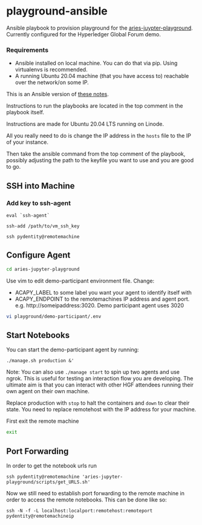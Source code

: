 # playground-ansible

Ansible playbook to provision playground for the [aries-juypter-playground](https://github.com/wip-abramson/aries-jupyter-playground). Currently configured for the Hyperledger Global Forum demo.

### Requirements

* Ansible installed on local machine. You can do that via pip. Using virtualenvs is recommended.
* A running Ubuntu 20.04 machine (that you have access to) reachable over the network/on some IP.

This is an Ansible version of [these notes](https://hackmd.io/@wip-abramson/BkD06KGq_). 

Instructions to run the playbooks are located in the top comment in the playbook itself. 

Instructions are made for Ubuntu 20.04 LTS running on Linode.

All you really need to do is change the IP address in the `hosts` file to the IP of your instance. 

Then take the ansible command from the top comment of the playbook, possibly adjusting the path to the keyfile you want to use and you are good to go. 

## SSH into Machine

### Add key to ssh-agent

```bash=
eval `ssh-agent`
```

```bash=
ssh-add /path/to/vm_ssh_key
```

```bash=
ssh pydentity@remotemachine
```

## Configure Agent


```bash
cd aries-jupyter-playground

```

Use vim to edit demo-participant environment file. Change:
* ACAPY_LABEL to some label you want your agent to identify itself with
* ACAPY_ENDPOINT to the remotemachines IP address and agent port. e.g. http://someipaddress:3020. Demo participant agent uses 3020

```bash
vi playground/demo-participant/.env
```

## Start Notebooks

You can start the demo-participant agent by running:

```
./manage.sh production &'
```


Note: You can also use `./manage start` to spin up two agents and use ngrok. This is useful for testing an interaction flow you are developing. The ultimate aim is that you can interact with other HGF attendees running their own agent on their own machine.

Replace production with `stop` to halt the containers and `down` to clear their state. You need to replace remotehost with the IP address for your machine.



First exit the remote machine

```bash
exit
```

## Port Forwarding

In order to get the notebook urls run
```
ssh pydentity@remotemachine 'aries-jupyter-playground/scripts/get_URLS.sh'
```

Now we still need to establish port forwarding to the remote machine in order to access the remote notebooks. This can be done like so:

```
ssh -N -f -L localhost:localport:remotehost:remoteport pydentity@remotemachineip
```

